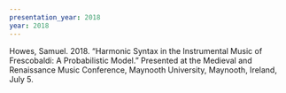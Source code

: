 ```yaml
---
presentation_year: 2018
year: 2018
---
```


Howes, Samuel. 2018. “Harmonic Syntax in the Instrumental Music of Frescobaldi: A Probabilistic Model.” Presented at the Medieval and Renaissance Music Conference, Maynooth University, Maynooth, Ireland, July 5.
